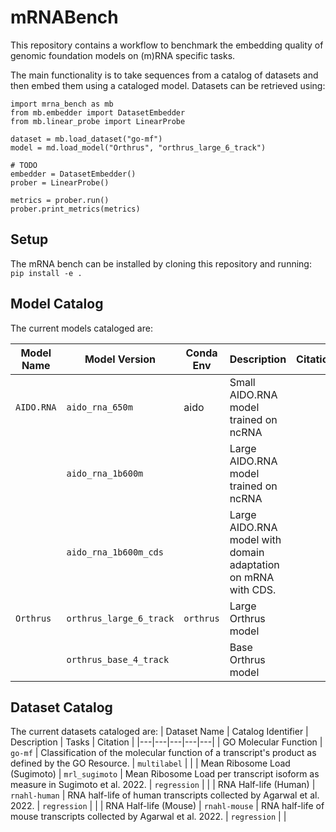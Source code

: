 # mRNABench
This repository contains a workflow to benchmark the embedding quality of genomic foundation models on (m)RNA specific tasks.

The main functionality is to take sequences from a catalog of datasets and then embed them using a cataloged model. Datasets can be retrieved using:

```
import mrna_bench as mb
from mb.embedder import DatasetEmbedder
from mb.linear_probe import LinearProbe

dataset = mb.load_dataset("go-mf")
model = md.load_model("Orthrus", "orthrus_large_6_track")

# TODO
embedder = DatasetEmbedder()
prober = LinearProbe()

metrics = prober.run()
prober.print_metrics(metrics)
```

## Setup
The mRNA bench can be installed by cloning this repository and running:
```pip install -e .```

## Model Catalog
The current models cataloged are:

| Model Name | Model Version          | Conda Env | Description   | Citation |
| ---------- | ---------------------- | --------  | ------------- | -------- |
| `AIDO.RNA` | `aido_rna_650m`        | aido      | Small AIDO.RNA model trained on ncRNA | |
|            | `aido_rna_1b600m`      |           | Large AIDO.RNA model trained on ncRNA | |
|            | `aido_rna_1b600m_cds`  |           | Large AIDO.RNA model with domain adaptation on mRNA with CDS.| |
| `Orthrus`  | `orthrus_large_6_track`| `orthrus` | Large Orthrus model | |
|            | `orthrus_base_4_track` |           | Base Orthrus model  | |


## Dataset Catalog
The current datasets cataloged are:
| Dataset Name | Catalog Identifier | Description | Tasks | Citation |
|---|---|---|---|---|
| GO Molecular Function | `go-mf` | Classification of the molecular function of a transcript's  product as defined by the GO Resource. | `multilabel` |  |
| Mean Ribosome Load (Sugimoto) | `mrl_sugimoto` | Mean Ribosome Load per transcript isoform as measure in Sugimoto et al. 2022. | `regression` |  |
| RNA Half-life (Human) | `rnahl-human` | RNA half-life of human transcripts collected by Agarwal et al. 2022. | `regression` |  |
| RNA Half-life (Mouse) | `rnahl-mouse` | RNA half-life of mouse transcripts collected by Agarwal et al. 2022. | `regression` |  |

